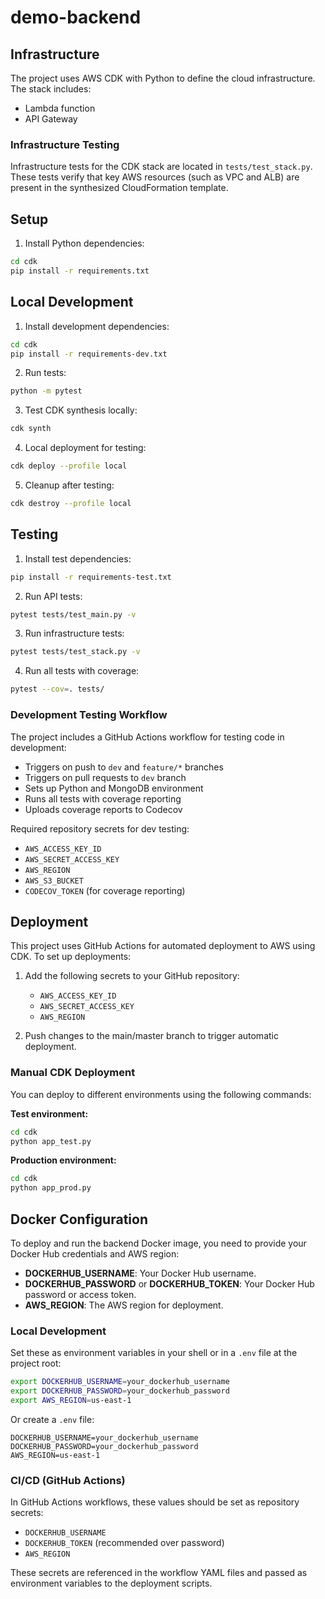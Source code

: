 # demo-backend

## Infrastructure

The project uses AWS CDK with Python to define the cloud infrastructure. The stack includes:
- Lambda function
- API Gateway

### Infrastructure Testing

Infrastructure tests for the CDK stack are located in `tests/test_stack.py`. These tests verify that key AWS resources (such as VPC and ALB) are present in the synthesized CloudFormation template.

## Setup

1. Install Python dependencies:
```bash
cd cdk
pip install -r requirements.txt
```

## Local Development

1. Install development dependencies:
```bash
cd cdk
pip install -r requirements-dev.txt
```

2. Run tests:
```bash
python -m pytest
```

3. Test CDK synthesis locally:
```bash
cdk synth
```

4. Local deployment for testing:
```bash
cdk deploy --profile local
```

5. Cleanup after testing:
```bash
cdk destroy --profile local
```

## Testing

1. Install test dependencies:
```bash
pip install -r requirements-test.txt
```

2. Run API tests:
```bash
pytest tests/test_main.py -v
```

3. Run infrastructure tests:
```bash
pytest tests/test_stack.py -v
```

4. Run all tests with coverage:
```bash
pytest --cov=. tests/
```

### Development Testing Workflow

The project includes a GitHub Actions workflow for testing code in development:

- Triggers on push to `dev` and `feature/*` branches
- Triggers on pull requests to `dev` branch
- Sets up Python and MongoDB environment
- Runs all tests with coverage reporting
- Uploads coverage reports to Codecov

Required repository secrets for dev testing:
- `AWS_ACCESS_KEY_ID`
- `AWS_SECRET_ACCESS_KEY`
- `AWS_REGION`
- `AWS_S3_BUCKET`
- `CODECOV_TOKEN` (for coverage reporting)

## Deployment

This project uses GitHub Actions for automated deployment to AWS using CDK. To set up deployments:

1. Add the following secrets to your GitHub repository:
   - `AWS_ACCESS_KEY_ID`
   - `AWS_SECRET_ACCESS_KEY`
   - `AWS_REGION`

2. Push changes to the main/master branch to trigger automatic deployment.

### Manual CDK Deployment

You can deploy to different environments using the following commands:

**Test environment:**
```bash
cd cdk
python app_test.py
```

**Production environment:**
```bash
cd cdk
python app_prod.py
```

## Docker Configuration

To deploy and run the backend Docker image, you need to provide your Docker Hub credentials and AWS region:

- **DOCKERHUB_USERNAME**: Your Docker Hub username.
- **DOCKERHUB_PASSWORD** or **DOCKERHUB_TOKEN**: Your Docker Hub password or access token.
- **AWS_REGION**: The AWS region for deployment.

### Local Development

Set these as environment variables in your shell or in a `.env` file at the project root:

```bash
export DOCKERHUB_USERNAME=your_dockerhub_username
export DOCKERHUB_PASSWORD=your_dockerhub_password
export AWS_REGION=us-east-1
```

Or create a `.env` file:

```
DOCKERHUB_USERNAME=your_dockerhub_username
DOCKERHUB_PASSWORD=your_dockerhub_password
AWS_REGION=us-east-1
```

### CI/CD (GitHub Actions)

In GitHub Actions workflows, these values should be set as repository secrets:

- `DOCKERHUB_USERNAME`
- `DOCKERHUB_TOKEN` (recommended over password)
- `AWS_REGION`

These secrets are referenced in the workflow YAML files and passed as environment variables to the deployment scripts.